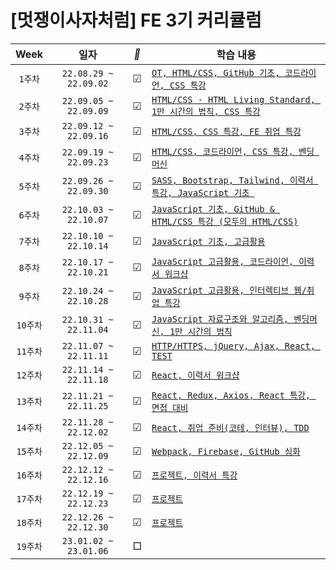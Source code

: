 #  [멋쟁이사자처럼] FE 3기 커리큘럼 


|     Week     	|         일자         | *🐢* 	|                                                                               학습 내용                                                                               
|:------------:	|:-------------------------:	|:---:	|---------------------------------------------------------------------------------------------------------------------------------------------------------------------	|
| ```1주차```  	| ```22.08.29 ~ 22.09.02``` 	| ☑︎   	| [```OT, HTML/CSS, GitHub 기초, 코드라이언, CSS 특강```](https://github.com/chaeryun0/FrontendSchool_3/tree/main/1%EC%A3%BC%EC%B0%A8)                                  	|   	|
| ```2주차```  	| ```22.09.05 ~ 22.09.09``` 	| ☑︎   	| [```HTML/CSS - HTML Living Standard, 1만 시간의 법칙, CSS 특강```](https://github.com/chaeryun0/FrontendSchool_3/tree/main/2%EC%A3%BC%EC%B0%A8)   	|   	|
| ```3주차```  	| ```22.09.12 ~ 22.09.16``` 	| ☑︎   	| [```HTML/CSS, CSS 특강, FE 취업 특강```](https://github.com/chaeryun0/FrontendSchool_3/tree/main/3%EC%A3%BC%EC%B0%A8)                                                 	|   	|
| ```4주차```  	| ```22.09.19 ~ 22.09.23``` 	| ☑︎   	| [```HTML/CSS, 코드라이언, CSS 특강, 벤딩 머신```](https://github.com/chaeryun0/FrontendSchool_3/tree/main/4%EC%A3%BC%EC%B0%A8)                                        	|   	|
| ```5주차```  	| ```22.09.26 ~ 22.09.30``` 	| ☑︎   	| [```SASS, Bootstrap, Tailwind, 이력서 특강, JavaScript 기초 ```](https://github.com/chaeryun0/FrontendSchool_3/tree/main/5%EC%A3%BC%EC%B0%A8) 	|   	|
| ```6주차```  	| ```22.10.03 ~ 22.10.07``` 	| ☑︎   	| [```JavaScript 기초, GitHub & HTML/CSS 특강 (모두의 HTML/CSS)```](https://github.com/chaeryun0/FrontendSchool_3/tree/main/6%EC%A3%BC%EC%B0%A8)                                                                                                                                                                       	|   	|
| ```7주차```  	| ```22.10.10 ~ 22.10.14``` 	| ☑︎   	| [```JavaScript 기초, 고급활용```](https://github.com/chaeryun0/FrontendSchool_3/tree/main/7%EC%A3%BC%EC%B0%A8)                                                                                                                                                                      	|   	|
| ```8주차```  	| ```22.10.17 ~ 22.10.21``` 	| ☑︎   	| [```JavaScript 고급활용, 코드라이언, 이력서 워크샵```](https://github.com/chaeryun0/FrontendSchool_3/tree/main/8%EC%A3%BC%EC%B0%A8)                                                                                                                                                                      	|   	|
| ```9주차```  	| ```22.10.24 ~ 22.10.28``` 	| ☑︎   	| [```JavaScript 고급활용, 인터렉티브 웹/취업 특강```](https://github.com/chaeryun0/FrontendSchool_3/tree/main/9%EC%A3%BC%EC%B0%A8)                                                                                                                                                                      	|   	|
| ```10주차``` 	| ```22.10.31 ~ 22.11.04``` 	| ☑︎   	| [```JavaScript 자료구조와 알고리즘, 벤딩머신, 1만 시간의 법칙```](https://github.com/chaeryun0/FrontendSchool_3/tree/main/10%EC%A3%BC%EC%B0%A8)                                                                                                                                                                      	|   	|
| ```11주차``` 	| ```22.11.07 ~ 22.11.11``` 	| ☑︎   	| [```HTTP/HTTPS, jQuery, Ajax, React, TEST```](https://github.com/chaeryun0/FrontendSchool_3/tree/main/11%EC%A3%BC%EC%B0%A8)                                                                                                                                                                      	|   	|
| ```12주차``` 	| ```22.11.14 ~ 22.11.18``` 	| ☑︎   	| [```React, 이력서 워크샵```](https://github.com/chaeryun0/FrontendSchool_3/tree/main/12%EC%A3%BC%EC%B0%A8)                                                                                                                                                                      	|   	|
| ```13주차``` 	| ```22.11.21 ~ 22.11.25``` 	| ☑︎   	| [```React, Redux, Axios, React 특강, 면접 대비```](https://github.com/chaeryun0/FrontendSchool_3/tree/main/13%EC%A3%BC%EC%B0%A8)                                                                                                                                                                      	|   	|
| ```14주차``` 	| ```22.11.28 ~ 22.12.02``` 	| ☑︎   	| [```React, 취업 준비(코테, 인터뷰), TDD```](https://github.com/chaeryun0/FrontendSchool_3/tree/main/14%EC%A3%BC%EC%B0%A8)                                                                                                                                                                      	|   	|
| ```15주차``` 	| ```22.12.05 ~ 22.12.09``` 	| ☑︎   	| [```Webpack, Firebase, GitHub 심화```](https://github.com/chaeryun0/FrontendSchool_3/tree/main/15%EC%A3%BC%EC%B0%A8)                                                                                                                                                                      	|   	|
| ```16주차``` 	| ```22.12.12 ~ 22.12.16``` 	| ☑︎   	| [```프로젝트, 이력서 특강```](https://github.com/likelion-devone/snappy)                                                                                                                                                                      	|   	|
| ```17주차``` 	| ```22.12.19 ~ 22.12.23``` 	| ☑︎   	|  [```프로젝트```](https://github.com/likelion-devone/snappy)                                                                                                                                                                     	|   	|
| ```18주차``` 	| ```22.12.26 ~ 22.12.30``` 	| ☑︎   	|  [```프로젝트```](https://github.com/likelion-devone/snappy)                                                                                                                                                                     	|   	|
| ```19주차``` 	| ```23.01.02 ~ 23.01.06``` 	| □   	|                                                                                                                                                                       	|   	|




